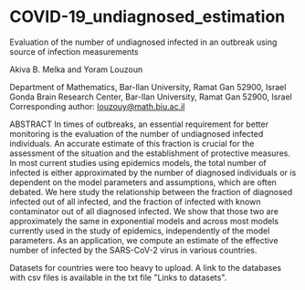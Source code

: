 # COVID-19_undiagnosed_estimation
Evaluation of the number of undiagnosed infected in an outbreak using source of infection measurements

Akiva B. Melka and Yoram Louzoun

Department of Mathematics, Bar-Ilan University, Ramat Gan 52900, Israel
Gonda Brain Research Center, Bar-Ilan University, Ramat Gan 52900, Israel
Corresponding author: louzouy@math.biu.ac.il  

ABSTRACT
In times of outbreaks, an essential requirement for better monitoring is the evaluation of the number of undiagnosed infected individuals. An accurate estimate of this fraction is crucial for the assessment of the situation and the establishment of protective measures. In most current studies using epidemics models, the total number of infected is either approximated by the number of diagnosed individuals or is dependent on the model parameters and assumptions, which are often debated. We here study the relationship between the fraction of diagnosed infected out of all infected, and the fraction of infected with known contaminator out of all diagnosed infected. We show that those two are approximately the same in exponential models and across most models currently used in the study of epidemics, independently of the model parameters. As an application, we compute an estimate of the effective number of infected by the SARS-CoV-2 virus in various countries.

Datasets for countries were too heavy to upload. A link to the databases with csv files is available in the txt file "Links to datasets".

